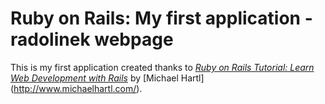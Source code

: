 # Ruby on Rails: My first application - radolinek webpage 

This is my first application created thanks to 
[*Ruby on Rails Tutorial:
Learn Web Development with Rails*](http://www.railstutorial.org/)
by [Michael Hartl] (http://www.michaelhartl.com/).


